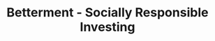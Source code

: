 ---
title: Betterment - Socially Responsible Investing
countries:
  - us
featured: false
description: >-
  Super reliable, tax efficient, Traditional and Roth IRA / 401(k), and they now
  offer checking too. Betterment is not socially responsible by default, you
  need to select the SRI portfolio for each and every goal (account) you set up
  with them. They have divested from oil, but you should review [their SRI
  strategy](https://www.betterment.com/resources/socially-responsible-investing-portfolio-methodology/#sociallyresponsible)
  to see if you think it's good enough.
action_url: >-
  https://www.betterment.com/socially-responsible-investing/?referral_key=philipsturgeon
categories:
  - d8a27ec4-c533-4a8d-a8fe-c217f073c790
twitter: betterment
instagram: null
image: null
tags:
  - save
  - choose
  - invest
  - divest
blueprint: action

---